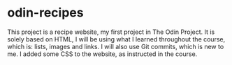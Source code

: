 # odin-recipes
This project is a recipe website, my first project in The Odin Project. 
It is solely based on HTML, I will be using what I learned throughout the course, which is: lists, images and links. 
I will also use Git commits, which is new to me. I added some CSS to the website, as instructed in the course.